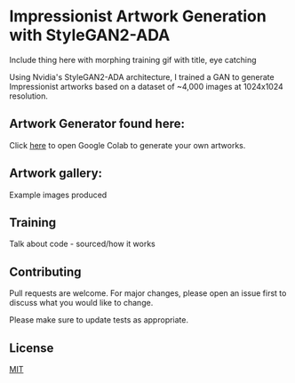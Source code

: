 # Impressionist Artwork Generation with StyleGAN2-ADA

Include thing here with morphing training gif with title, eye catching

Using Nvidia's StyleGAN2-ADA architecture, I trained a GAN to generate Impressionist artworks based on a dataset of ~4,000 images at 1024x1024 resolution. 

## Artwork Generator found here:

Click [here](https://colab.research.google.com/drive/1rmR026gTGRpxITKUvDGvfH_gi7zC2Bq7?usp=sharing) to open Google Colab to generate your own artworks. 

## Artwork gallery:

Example images produced

## Training
Talk about code - sourced/how it works

## Contributing
Pull requests are welcome. For major changes, please open an issue first to discuss what you would like to change.

Please make sure to update tests as appropriate.

## License
[MIT](https://choosealicense.com/licenses/mit/)
